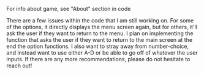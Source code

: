 For info about game, see "About" section in code


There are a few issues within the code that I am still working on.
For some of the options, it directly displays the menu screen again,
but for others, it'll ask the user if they want to return to the menu.
I plan on implementing the function that asks the user if they want
to return to the main screen at the end the option functions.
I also want to stray away from number-choice, and instead want to use either
A-D or be able to go off of whatever the user inputs.
If there are any more recommendations, please do not hesitate to reach out!
